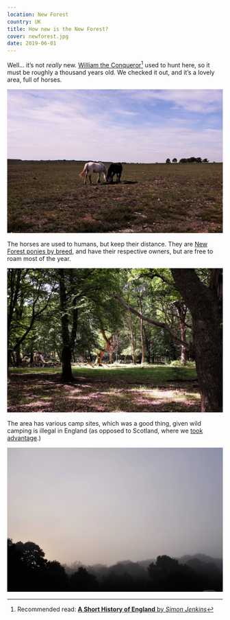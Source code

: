 ```yaml
---
location: New Forest
country: UK
title: How new is the New Forest?
cover: newforest.jpg
date: 2019-06-01
---
```


Well… itʼs not _really_ new. [William the Conqueror](https://www.britannica.com/biography/William-I-king-of-England)[^1] used to hunt here, so it must be roughly a thousand years old. We checked it out, and itʼs a lovely area, full of horses.

![](../../img/nf.jpg)

The horses are used to humans, but keep their distance. They are [New Forest ponies by breed](http://www.new-forest-national-park.com/new-forest-pony.html), and have their respective owners, but are free to roam most of the year.

![](../../img/nf2.jpg)

The area has various camp sites, which was a good thing, given wild camping is illegal in England (as opposed to Scotland, where we [took advantage](/en/cairngorms).)

![](../../img/nf1.jpg)

[^1]: Recommended read: [__A Short History of England__ by _Simon Jenkins_](https://www.theguardian.com/books/2011/sep/08/short-history-england-simon-jenkins-review)
